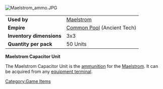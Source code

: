 ![](Maelstrom_ammo.JPG "Maelstrom_ammo.JPG")

|                          |                                                      |
|--------------------------|------------------------------------------------------|
| **Used by**              | [Maelstrom](Maelstrom "wikilink")                    |
| **Empire**               | [Common Pool](Common_Pool "wikilink") (Ancient Tech) |
| **Inventory dimensions** | 3x3                                                  |
| **Quantity per pack**    | 50 Units                                             |

**Maelstrom Capacitor Unit**

The Maelstrom Capacitor Unit is the [ammunition](ammunition "wikilink")
for the [Maelstrom](Maelstrom "wikilink"). It can be acquired from any
[equipment terminal](equipment_terminal "wikilink").

[Category:Game Items](Category:Game_Items "wikilink")